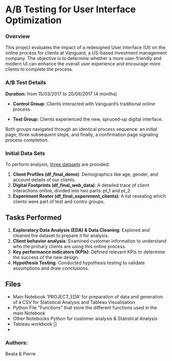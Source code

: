 # A/B Testing for User Interface Optimization

### Overview

This project evaluates the impact of a redesigned User Interface (UI) on the online process for clients at Vanguard, a US-based investment management company. The objective is to determine whether a more user-friendly and modern UI can enhance the overall user experience and encourage more clients to complete the process.

### A/B Test Details
**Duration:** from 15/03/2017 to 20/06/2017 (4 months)

- **Control Group:** Clients interacted with Vanguard’s traditional online process.

- **Test Group:** Clients experienced the new, spruced-up digital interface.

Both groups navigated through an identical process sequence: an initial page, three subsequent steps, and finally, a confirmation page signaling process completion.

### Initial Data Sets
To perform analysis, [three datasets](https://github.com/data-bootcamp-v4/lessons/tree/main/5_6_eda_inf_stats_tableau/project/files_for_project) are provided:
1. **Client Profiles (df_final_demo)**: Demographics like age, gender, and account details of our clients.
2. **Digital Footprints (df_final_web_data)**: A detailed trace of client interactions online, divided into two parts: pt_1 and pt_2. 
3. **Experiment Roster (df_final_experiment_clients)**: A list revealing which clients were part of test and contro groups.

## Tasks Performed
1. **Exploratory Data Analysis (EDA) & Data Cleaning**:  Explored and cleaned the dataset to prepare it for analysis.
2. **Client behavior analysis**: Examined customer information to understand who the primary clients are using this online process.
3. **Key performance indicators (KPIs)**:  Defined relevant KPIs to determine the success of the new design.
4. **Hypothesis Testing**: Conducted hypothesis testing to validate assumptions and draw conclusions.

## Files
- Main Notebook 'PROJECT_EDA' for preparation of data and generation of a CSV for Statistical Analysis and Tableau Visualisation
- Python File "Functions" that store the different functions used in the main Notebook
- Other Notebooks Python for customer analysis & Statistical Analysis
- Tableau workbook []
- 
### Authors:
Beata & Pierre
